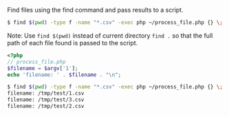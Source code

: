 Find files using the find command and pass results to a script.

```bash
$ find $(pwd) -type f -name "*.csv" -exec php ~/process_file.php {} \;
```

Note: Use `find $(pwd)` instead of current directory `find .` so that the full path of each file found is passed to the script.

```php
<?php
// process_file.php
$filename = $argv['1'];
echo 'filename: ' . $filename . "\n";
```

```bash
$ find $(pwd) -type f -name "*.csv" -exec php ~/process_file.php {} \;
filename: /tmp/test/1.csv
filename: /tmp/test/3.csv
filename: /tmp/test/2.csv
```